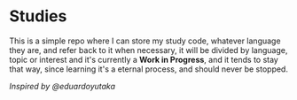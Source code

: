 # Studies

This is a simple repo where I can store my study code, whatever language they are, and refer back to it when necessary, it will be divided by language, topic or interest and it's currently a **Work in Progress**, and it tends to stay that way, since learning it's a eternal process, and should never be stopped.

*Inspired by @eduardoyutaka*
